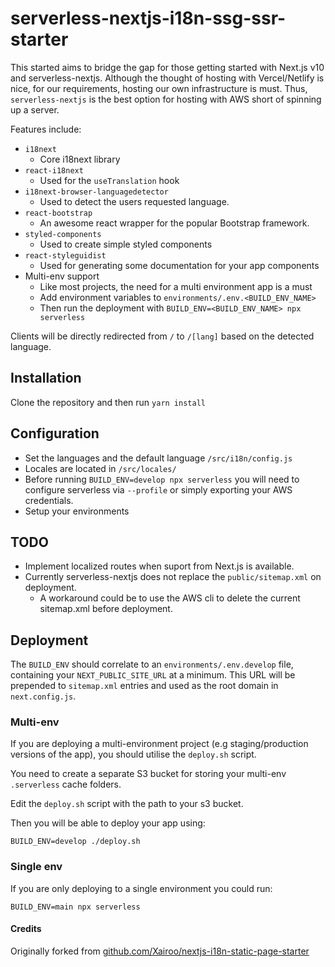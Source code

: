 
# serverless-nextjs-i18n-ssg-ssr-starter

This started aims to bridge the gap for those getting started with Next.js v10 and serverless-nextjs. Although the thought of hosting with Vercel/Netlify is nice, for our requirements, hosting our own infrastructure is must. Thus, `serverless-nextjs` is the best option for hosting with AWS short of spinning up a server.

Features include:

- `i18next`
  - Core i18next library
- `react-i18next`
  - Used for the `useTranslation` hook
- `i18next-browser-languagedetector`
  - Used to detect the users requested language.
- `react-bootstrap`
  - An awesome react wrapper for the popular Bootstrap framework.
- `styled-components`
  - Used to create simple styled components
- `react-styleguidist`
  - Used for generating some documentation for your app components
- Multi-env support
  - Like most projects, the need for a multi environment app is a must
  - Add environment variables to `environments/.env.<BUILD_ENV_NAME>`
  - Then run the deployment with `BUILD_ENV=<BUILD_ENV_NAME> npx serverless`

Clients will be directly redirected from `/` to `/[lang]` based on the detected language.

## Installation

Clone the repository and then run `yarn install`

## Configuration

-   Set the languages and the default language `/src/i18n/config.js`
-   Locales are located in `/src/locales/`
-   Before running `BUILD_ENV=develop npx serverless` you will need to configure serverless via `--profile` or simply exporting your AWS credentials.
-   Setup your environments


## TODO 

- Implement localized routes when suport from Next.js is available.
- Currently serverless-nextjs does not replace the `public/sitemap.xml` on deployment. 
  - A workaround could be to use the AWS cli to delete the current sitemap.xml before deployment.

## Deployment

The `BUILD_ENV` should correlate to an `environments/.env.develop` file, containing your `NEXT_PUBLIC_SITE_URL` at a minimum. This URL will be prepended to `sitemap.xml` entries and used as the root domain in `next.config.js`.

### Multi-env

If you are deploying a multi-environment project (e.g staging/production versions of the app), you should utilise the `deploy.sh` script. 

You need to create a separate S3 bucket for storing your multi-env `.serverless` cache folders.

Edit the `deploy.sh` script with the path to your s3 bucket.

Then you will be able to deploy your app using:

```
BUILD_ENV=develop ./deploy.sh
```

### Single env

If you are only deploying to a single environment you could run:

```
BUILD_ENV=main npx serverless
```

#### Credits

Originally forked from [github.com/Xairoo/nextjs-i18n-static-page-starter](https://github.com/Xairoo/nextjs-i18n-static-page-starter) 
